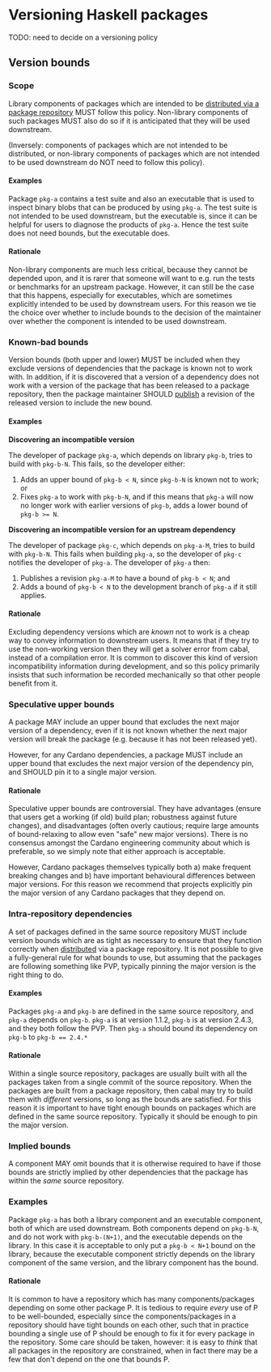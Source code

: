 # Versioning Haskell packages

TODO: need to decide on a versioning policy

## Version bounds

### Scope

Library components of packages which are intended to be [distributed via a package repository](./distribution.md) MUST follow this policy.
Non-library components of such packages MUST also do so if it is anticipated that they will be used downstream.

(Inversely: components of packages which are not intended to be distributed, or non-library components of packages which are not intended to be used downstream do NOT need to follow this policy).

#### Examples

Package `pkg-a` contains a test suite and also an executable that is used to inspect binary blobs that can be produced by using `pkg-a`.
The test suite is not intended to be used downstream, but the executable is, since it can be helpful for users to diagnose the products of `pkg-a`.
Hence the test suite does not need bounds, but the executable does.

#### Rationale

Non-library components are much less critical, because they cannot be depended upon, and it is rarer that someone will want to e.g. run the tests or benchmarks for an upstream package.
However, it can still be the case that this happens, especially for executables, which are sometimes explicitly intended to be used by downstream users.
For this reason we tie the choice over whether to include bounds to the decision of the maintainer over whether the component is intended to be used downstream.

### Known-bad bounds

Version bounds (both upper and lower) MUST be included when they exclude versions of dependencies that the package is known not to work with.
In addition, if it is discovered that a version of a dependency does not work with a version of the package that has been released to a package repository, then the package maintainer SHOULD [publish](./distribution.md) a revision of the released version to include the new bound.

#### Examples 

**Discovering an incompatible version**

The developer of package `pkg-a`, which depends on library `pkg-b`, tries to build with `pkg-b-N`. 
This fails, so the developer either:
1. Adds an upper bound of `pkg-b < N`, since `pkg-b-N` is known not to work; or
2. Fixes `pkg-a` to work with `pkg-b-N`, and if this means that `pkg-a` will now no longer work with earlier versions of `pkg-b`, adds a lower bound of `pkg-b >= N`.

**Discovering an incompatible version for an upstream dependency**

The developer of package `pkg-c`, which depends on `pkg-a-M`, tries to build with `pkg-b-N`.
This fails when building `pkg-a`, so the developer of `pkg-c` notifies the developer of `pkg-a`. 
The developer of `pkg-a` then:
1. Publishes a revision `pkg-a-M` to have a bound of `pkg-b < N`; and 
2. Adds a bound of `pkg-b < N` to the development branch of `pkg-a` if it still applies.

#### Rationale

Excluding dependency versions which are *known* not to work is a cheap way to convey information to downstream users.
It means that if they try to use the non-working version then they will get a solver error from cabal, instead of a compilation error.
It is common to discover this kind of version incompatibility information during development, and so this policy primarily insists that such information be recorded mechanically so that other people benefit from it.

### Speculative upper bounds

A package MAY include an upper bound that excludes the next major version of a dependency, even if it is not known whether the next major version will break the package (e.g. because it has not been released yet).

However, for any Cardano dependencies, a package MUST include an upper bound that excludes the next major version of the dependency pin, and SHOULD pin it to a single major version.

#### Rationale

Speculative upper bounds are controversial.
They have advantages (ensure that users get a working (if old) build plan; robustness against future changes), and disadvantages (often overly cautious; require large amounts of bound-relaxing to allow even "safe" new major versions).
There is no consensus amongst the Cardano engineering community about which is preferable, so we simply note that either approach is acceptable.

However, Cardano packages themselves typically both a) make frequent breaking changes and b) have important behavioural differences between major versions.
For this reason we recommend that projects explicitly pin the major version of any Cardano packages that they depend on.

### Intra-repository dependencies

A set of packages defined in the same source repository MUST include version bounds which are as tight as necessary to ensure that they function correctly when [distributed](./distribution.md) via a package repository.
It is not possible to give a fully-general rule for what bounds to use, but assuming that the packages are following something like PVP, typically pinning the major version is the right thing to do.

#### Examples

Packages `pkg-a` and `pkg-b` are defined in the same source repository, and `pkg-a` depends on `pkg-b`. 
`pkg-a` is at version 1.1.2, `pkg-b` is at version 2.4.3, and they both follow the PVP.
Then `pkg-a` should bound its dependency on `pkg-b` to `pkg-b == 2.4.*`

#### Rationale

Within a single source repository, packages are usually built with all the packages taken from a single commit of the source repository.
When the packages are built from a package repository, then cabal may try to build them with _different_ versions, so long as the bounds are satisfied.
For this reason it is important to have tight enough bounds on packages which are defined in the same source repository.
Typically it should be enough to pin the major version.

### Implied bounds

A component MAY omit bounds that it is otherwise required to have if those bounds are strictly implied by other dependencies that the package has within the _same_ source repository.

### Examples

Package `pkg-a` has both a library component and an executable component, both of which are used downstream.
Both components depend on `pkg-b-N`, and do not work with `pkg-b-(N+1)`, and the executable depends on the library.
In this case it is acceptable to only put a `pkg-b < N+1` bound on the library, because the executable component strictly depends on the library component of the same version, and the library component has the bound.

#### Rationale

It is common to have a repository which has many components/packages depending on some other package P.
It is tedious to require _every_ use of P to be well-bounded, especially since the components/packages in a repository should have tight bounds on each other, such that in practice bounding a single use of P should be enough to fix it for every package in the repository.
Some care should be taken, however: it is easy to _think_ that all packages in the repository are constrained, when in fact there may be a few that don't depend on the one that bounds P.
